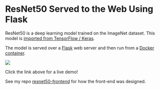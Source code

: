 # ResNet50 Served to the Web Using Flask

ResNet50 is a deep learning model trained on the ImageNet dataset. This model is [imported from TensorFlow / Keras](https://keras.io/api/applications/resnet/#resnet50-function). 

The model is served over a [Flask](https://flask.palletsprojects.com/en/1.1.x/) web server and then run from a [Docker container](https://www.docker.com/resources/what-container).

[<img src="https://img.shields.io/badge/live-demo-blueviolet?style=for-the-badge&logo=appveyor?">](http://resnet.surge.sh)

Click the link above for a live demo!

See my repo [resnet50-frontend](https://github.com/btphan95/resnet-flask) for how the front-end was designed.
